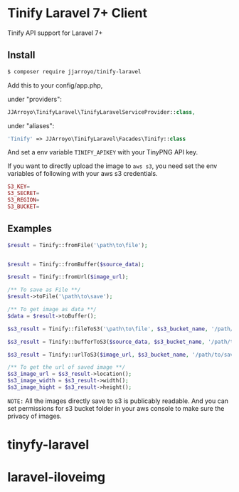 # Tinify Laravel 7+ Client
Tinify API support for Laravel 7+

## Install

``` bash
$ composer require jjarroyo/tinify-laravel
```

Add this to your config/app.php, 

under "providers":
```php
JJArroyo\TinifyLaravel\TinifyLaravelServiceProvider::class,
```
under "aliases":

```php
'Tinify' => JJArroyo\TinifyLaravel\Facades\Tinify::class
```


And set a env variable `TINIFY_APIKEY` with your TinyPNG API key.

If you want to directly upload the image to `aws s3`, you need set the env variables of following with your aws s3 credentials.

```php
S3_KEY=
S3_SECRET=
S3_REGION=
S3_BUCKET=
```

## Examples

```php
$result = Tinify::fromFile('\path\to\file');


$result = Tinify::fromBuffer($source_data);

$result = Tinify::fromUrl($image_url);

/** To save as File **/
$result->toFile('\path\to\save');

/** To get image as data **/
$data = $result->toBuffer();
```

```php
$s3_result = Tinify::fileToS3('\path\to\file', $s3_bucket_name, '/path/to/save/in/bucket');

$s3_result = Tinify::bufferToS3($source_data, $s3_bucket_name, '/path/to/save/in/bucket');

$s3_result = Tinify::urlToS3($image_url, $s3_bucket_name, '/path/to/save/in/bucket');

/** To get the url of saved image **/
$s3_image_url = $s3_result->location();
$s3_image_width = $s3_result->width();
$s3_image_hight = $s3_result->height();
```

`NOTE:` All the images directly save to s3 is publicably readable. And you can set permissions for s3 bucket folder in your aws console to make sure the privacy of images.
# tinyfy-laravel
# laravel-iloveimg

